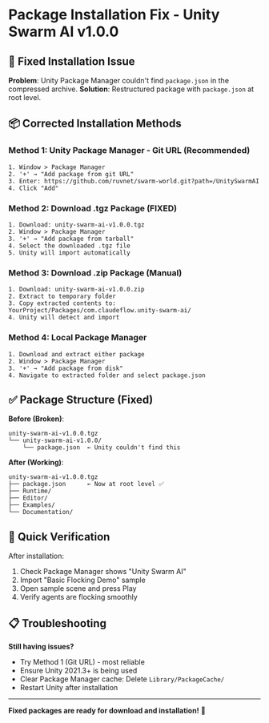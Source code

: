 # Package Installation Fix - Unity Swarm AI v1.0.0

## 🔧 **Fixed Installation Issue**

**Problem**: Unity Package Manager couldn't find `package.json` in the compressed archive.
**Solution**: Restructured package with `package.json` at root level.

## 📦 **Corrected Installation Methods**

### **Method 1: Unity Package Manager - Git URL (Recommended)**
```
1. Window > Package Manager
2. '+' → "Add package from git URL"
3. Enter: https://github.com/ruvnet/swarm-world.git?path=/UnitySwarmAI
4. Click "Add"
```

### **Method 2: Download .tgz Package (FIXED)**
```
1. Download: unity-swarm-ai-v1.0.0.tgz
2. Window > Package Manager
3. '+' → "Add package from tarball"
4. Select the downloaded .tgz file
5. Unity will import automatically
```

### **Method 3: Download .zip Package (Manual)**
```
1. Download: unity-swarm-ai-v1.0.0.zip  
2. Extract to temporary folder
3. Copy extracted contents to: YourProject/Packages/com.claudeflow.unity-swarm-ai/
4. Unity will detect and import
```

### **Method 4: Local Package Manager**
```
1. Download and extract either package
2. Window > Package Manager
3. '+' → "Add package from disk"
4. Navigate to extracted folder and select package.json
```

## ✅ **Package Structure (Fixed)**

**Before (Broken)**:
```
unity-swarm-ai-v1.0.0.tgz
└── unity-swarm-ai-v1.0.0/
    └── package.json  ← Unity couldn't find this
```

**After (Working)**:
```
unity-swarm-ai-v1.0.0.tgz
├── package.json      ← Now at root level ✅
├── Runtime/
├── Editor/
├── Examples/
└── Documentation/
```

## 🚀 **Quick Verification**

After installation:
1. Check Package Manager shows "Unity Swarm AI" 
2. Import "Basic Flocking Demo" sample
3. Open sample scene and press Play
4. Verify agents are flocking smoothly

## 📋 **Troubleshooting**

**Still having issues?**
- Try Method 1 (Git URL) - most reliable
- Ensure Unity 2021.3+ is being used
- Clear Package Manager cache: Delete `Library/PackageCache/`
- Restart Unity after installation

---
**Fixed packages are ready for download and installation!** 🎉